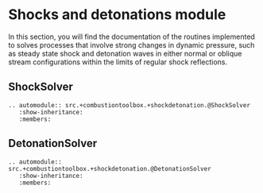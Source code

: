# Shocks and detonations module

In this section, you will find the documentation of the routines implemented to solves processes that involve strong changes in dynamic pressure, such as steady state shock and detonation waves in either normal or oblique stream configurations within the limits of regular shock reflections.

## ShockSolver

```{eval-rst}
.. automodule:: src.+combustiontoolbox.+shockdetonation.@ShockSolver
   :show-inheritance:
   :members:
```

## DetonationSolver

```{eval-rst}
.. automodule:: src.+combustiontoolbox.+shockdetonation.@DetonationSolver
   :show-inheritance:
   :members:
```